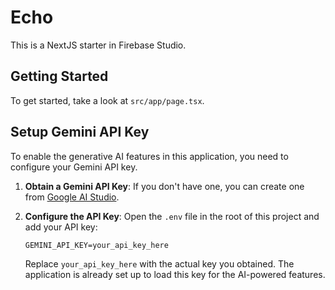 # Echo

This is a NextJS starter in Firebase Studio.

## Getting Started

To get started, take a look at `src/app/page.tsx`.

## Setup Gemini API Key

To enable the generative AI features in this application, you need to configure your Gemini API key.

1.  **Obtain a Gemini API Key**: If you don't have one, you can create one from [Google AI Studio](https://aistudio.google.com/app/apikey).
2.  **Configure the API Key**: Open the `.env` file in the root of this project and add your API key:

    ```
    GEMINI_API_KEY=your_api_key_here
    ```

    Replace `your_api_key_here` with the actual key you obtained. The application is already set up to load this key for the AI-powered features.

